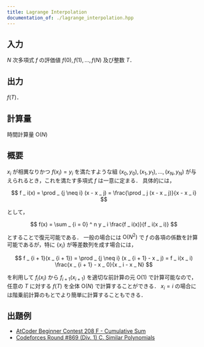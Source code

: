 ```yaml
---
title: Lagrange Interpolation
documentation_of: ./lagrange_interpolation.hpp
---
```


## 入力

$N$ 次多項式 $f$ の評価値 $f(0), f(1), \dots , f(N)$ 及び整数 $T$．

## 出力

$f(T)$．

## 計算量

時間計算量 $\mathrm{O}(N)$

## 概要
$x _ i$ が相異なりかつ $f(x _ i) = y _ i$ を満たすような組 $(x _ 0, y _ 0), (x _ 1, y _ 1), \dots , (x _ N, y _ N)$ が与えられるとき，これを満たす多項式 $f$ は一意に定まる．
具体的には，

$$
f _ i(x) = \prod _ {j \neq i} (x - x _ j) = \frac{\prod _ j (x - x _ j)}{x - x _ i}
$$

として，

$$
f(x) = \sum _ {i = 0} ^ n y _ i \frac{f _ i(x)}{f _ i(x _ i)}
$$

とすることで復元可能である．
一般の場合には $\mathrm{O}(N ^ 2)$ で $f$ の各項の係数を計算可能であるが，特に $\lbrace x _ i \rbrace$ が等差数列を成す場合には，

$$
f _ {i + 1}(x _ {i + 1}) = \prod _ {j \neq i} (x _ {i + 1} - x _ j) = f _ i(x _ i) \frac{x _ {i + 1} - x _ 0}{x _ i - x _ N}
$$

を利用して $f _ i(x _ i)$ から $f _ {i + 1}(x _ {i + 1})$ を適切な前計算の元 $\mathrm{O}(1)$ で計算可能なので，任意の $T$ に対する $f(T)$ を全体 $\mathrm{O}(N)$ で計算することができる．
$x _ i = i$ の場合には階乗前計算のもとでより簡単に計算することもできる．

## 出題例
- [AtCoder Beginner Contest 208 F - Cumulative Sum](https://atcoder.jp/contests/abc208/tasks/abc208_f)
- [Codeforces Round #869 (Div. 1) C. Similar Polynomials](https://codeforces.com/contest/1817/problem/C)